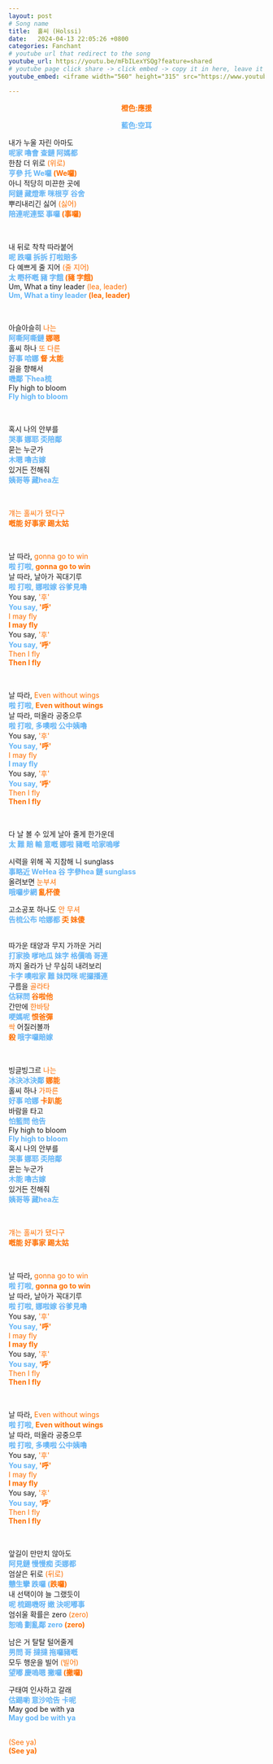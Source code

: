 ```yaml
---
layout: post
# Song name
title:  홀씨 (Holssi)
date:   2024-04-13 22:05:26 +0800
categories: Fanchant
# youtube url that redirect to the song
youtube_url: https://youtu.be/mFbILexYSQg?feature=shared
# youtube page click share -> click embed -> copy it in here, leave it blank if dont 
youtube_embed: <iframe width="560" height="315" src="https://www.youtube.com/embed/mFbILexYSQg?si=ZehNwvHLOQegf0tJ" title="YouTube video player" frameborder="0" allow="accelerometer; autoplay; clipboard-write; encrypted-media; gyroscope; picture-in-picture; web-share" referrerpolicy="strict-origin-when-cross-origin" allowfullscreen></iframe>

---
```

<p style="display: flex; justify-content: center;"><span style="color:#ff6f00;"><strong>橙色:應援</strong></span></p>
<p style="display: flex; justify-content: center;"><span style="color:#64b5f6;"><strong>藍色:空耳</strong></span></p>
<p>내가 누울 자린 아마도<br><span style="color:#64b5f6;"><strong>呢家 嚕會 查鏈 阿媽都</strong></span><br>한참 더 위로 <span style="color:#ff6f00;">(위로)</span><br><span style="color:#64b5f6;"><strong>亨參 托 We囉 </strong></span><span style="color:#ff6f00;"><strong>(We囉)</strong></span><br>아니 적당히 미끈한 곳에<br><span style="color:#64b5f6;"><strong>阿鏈 藏燈牽 咪根亨 谷舍</strong></span><br>뿌리내리긴 싫어 <span style="color:#ff6f00;">(싫어)</span><br><span style="color:#64b5f6;"><strong>陪連呢連堅 事囉 </strong></span><span style="color:#ff6f00;"><strong>(事囉)</strong></span></p>
<p>&nbsp;</p>
<p>내 뒤로 착착 따라붙어<br><span style="color:#64b5f6;"><strong>呢 跌囉 拆拆 打啦賠多</strong></span><br>다 예쁘게 줄 지어 <span style="color:#ff6f00;">(줄 지어)</span><br><span style="color:#64b5f6;"><strong>太 嘢杯嘅 豬 字餓 </strong></span><span style="color:#ff6f00;"><strong>(豬 字餓)</strong></span><br>Um, What a tiny leader<span style="color:#ff6f00;"> (lea, leader)</span><br><span style="color:#64b5f6;"><strong>Um, What a tiny leader </strong></span><span style="color:#ff6f00;"><strong>(lea, leader)</strong></span></p>
<p>&nbsp;</p>
<p>아슬아슬히 <span style="color:#ff6f00;">나는</span><br><span style="color:#64b5f6;"><strong>阿嘶阿嘶鏈 </strong></span><span style="color:#ff6f00;"><strong>娜嗯</strong></span><br>홀씨 하나 <span style="color:#ff6f00;">또 다른</span><br><span style="color:#64b5f6;"><strong>好事 哈娜 </strong></span><span style="color:#ff6f00;"><strong>督 太能</strong></span><br>길을 향해서<br><span style="color:#64b5f6;"><strong>嘰鄰 下hea梳</strong></span><br>Fly high to bloom<br><span style="color:#64b5f6;"><strong>Fly high to bloom</strong></span></p>
<p>&nbsp;</p>
<p>혹시 나의 안부를<br><span style="color:#64b5f6;"><strong>哭事 娜耶 奀陪鄰</strong></span><br>묻는 누군가<br><span style="color:#64b5f6;"><strong>木嗯 嚕古嫁</strong></span><br>있거든 전해줘<br><span style="color:#64b5f6;"><strong>姨哥等 藏hea左</strong></span></p>
<p>&nbsp;</p>
<p><span style="color:#ff6f00;">걔는 홀씨가 됐다구</span><br><span style="color:#ff6f00;"><strong>嘅能 好事家 踢太姑</strong></span></p>
<p>&nbsp;</p>
<p>날 따라,<span style="color:#ff6f00;"> gonna go to win</span><br><span style="color:#64b5f6;"><strong>啦 打啦, </strong></span><span style="color:#ff6f00;"><strong>gonna go to win</strong></span><br>날 따라, 날아가 꼭대기루<br><span style="color:#64b5f6;"><strong>啦 打啦, 娜啦嫁 谷爹見嚕</strong></span><br>You say, <span style="color:#ff6f00;">'후'</span><br><span style="color:#64b5f6;"><strong>You say, </strong></span><span style="color:#ff6f00;"><strong>'呼'</strong></span><br><span style="color:#ff6f00;">I may fly</span><br><span style="color:#ff6f00;"><strong>I may fly</strong></span><br>You say, <span style="color:#ff6f00;">'후'</span><br><span style="color:#64b5f6;"><strong>You say, </strong></span><span style="color:#ff6f00;"><strong>‘呼’</strong></span><br><span style="color:#ff6f00;">Then I fly</span><br><span style="color:#ff6f00;"><strong>Then I fly</strong></span></p>
<p>&nbsp;</p>
<p>날 따라,<span style="color:#ff6f00;"> Even without wings</span><br><span style="color:#64b5f6;"><strong>啦 打啦, </strong></span><span style="color:#ff6f00;"><strong>Even without wings</strong></span><br>날 따라, 떠올라 공중으루<br><span style="color:#64b5f6;"><strong>啦 打啦, 多噢啦 公中姨嚕</strong></span><br>You say, <span style="color:#ff6f00;">'후'</span><br><span style="color:#64b5f6;"><strong>You say, </strong></span><span style="color:#ff6f00;"><strong>'呼'</strong></span><br><span style="color:#ff6f00;">I may fly</span><br><span style="color:#64b5f6;"><strong>I may fly</strong></span><br>You say, <span style="color:#ff6f00;">'후'</span><br><span style="color:#64b5f6;"><strong>You say, </strong></span><span style="color:#ff6f00;"><strong>‘呼’</strong></span><br><span style="color:#ff6f00;">Then I fly</span><br><span style="color:#ff6f00;"><strong>Then I fly</strong></span></p>
<p>&nbsp;</p>
<p>다 날 볼 수 있게 날아 줄게 한가운데<br><span style="color:#64b5f6;"><strong>太 難 賠 輸 意嘅 娜啦 豬嘅 哈家嗚嗲</strong></span></p>
<p>시력을 위해 꼭 지참해 니 sunglass<br><span style="color:#64b5f6;"><strong>事略近 WeHea 谷 字參hea 鏈 sunglass</strong></span><br>올려보면<span style="color:#ff6f00;"> 눈부셔</span><br><span style="color:#64b5f6;"><strong>哦囉步網 </strong></span><span style="color:#ff6f00;"><strong>亂杯傻</strong></span></p>
<p>고소공포 하나도 <span style="color:#ff6f00;">안 무셔</span><br><span style="color:#64b5f6;"><strong>告梳公布 哈娜都 </strong></span><span style="color:#ff6f00;"><strong>奀 妹傻</strong></span><br>&nbsp;</p>
<p>따가운 태양과 무지 가까운 거리<br><span style="color:#64b5f6;"><strong>打家換 嗲吔瓜 妹字 格價嗚 哥連</strong></span><br>까지 올라가 난 무심히 내려보리<br><span style="color:#64b5f6;"><strong>卡字 噢啦家 難 妹閃咪 呢攞播連</strong></span><br>구름을<span style="color:#ff6f00;"> 골라타</span><br><span style="color:#64b5f6;"><strong>估冧問 </strong></span><span style="color:#ff6f00;"><strong>谷啦他</strong></span><br>간만에 <span style="color:#ff6f00;">한바탕</span><br><span style="color:#64b5f6;"><strong>哽媽呢 </strong></span><span style="color:#ff6f00;"><strong>恨爸彈</strong></span><br><span style="color:#ff6f00;">싹</span> 어질러볼까<br><span style="color:#ff6f00;"><strong>殺</strong></span><span style="color:#64b5f6;"><strong> 哦字囉賠嫁</strong></span></p>
<p>&nbsp;</p>
<p>빙글빙그르 <span style="color:#ff6f00;">나는</span><br><span style="color:#64b5f6;"><strong>冰決冰決鄰 </strong></span><span style="color:#ff6f00;"><strong>娜能</strong></span><br>홀씨 하나 <span style="color:#ff6f00;">가파른</span><br><span style="color:#64b5f6;"><strong>好事 哈娜 </strong></span><span style="color:#ff6f00;"><strong>卡趴能</strong></span><br>바람을 타고<br><span style="color:#64b5f6;"><strong>怕籃問 他告</strong></span><br>Fly high to bloom<br><span style="color:#64b5f6;"><strong>Fly high to bloom</strong></span><br>혹시 나의 안부를<br><span style="color:#64b5f6;"><strong>哭事 娜耶 奀陪鄰</strong></span><br>묻는 누군가<br><span style="color:#64b5f6;"><strong>木能 嚕古嫁</strong></span><br>있거든 전해줘<br><span style="color:#64b5f6;"><strong>姨哥等 藏hea左</strong></span></p>
<p>&nbsp;</p>
<p><span style="color:#ff6f00;">걔는 홀씨가 됐다구</span><br><span style="color:#ff6f00;"><strong>嘅能 好事家 踢太姑</strong></span></p>
<p>&nbsp;</p>
<p>날 따라,<span style="color:#ff6f00;"> gonna go to win</span><br><span style="color:#64b5f6;"><strong>啦 打啦, </strong></span><span style="color:#ff6f00;"><strong>gonna go to win</strong></span><br>날 따라, 날아가 꼭대기루<br><span style="color:#64b5f6;"><strong>啦 打啦, 娜啦嫁 谷爹見嚕</strong></span><br>You say, <span style="color:#ff6f00;">'후'</span><br><span style="color:#64b5f6;"><strong>You say, </strong></span><span style="color:#ff6f00;"><strong>'呼'</strong></span><br><span style="color:#ff6f00;">I may fly</span><br><span style="color:#ff6f00;"><strong>I may fly</strong></span><br>You say, <span style="color:#ff6f00;">'후'</span><br><span style="color:#64b5f6;"><strong>You say, </strong></span><span style="color:#ff6f00;"><strong>‘呼’</strong></span><br><span style="color:#ff6f00;">Then I fly</span><br><span style="color:#ff6f00;"><strong>Then I fly</strong></span></p>
<p>&nbsp;</p>
<p>날 따라,<span style="color:#ff6f00;"> Even without wings</span><br><span style="color:#64b5f6;"><strong>啦 打啦, </strong></span><span style="color:#ff6f00;"><strong>Even without wings</strong></span><br>날 따라, 떠올라 공중으루<br><span style="color:#64b5f6;"><strong>啦 打啦, 多噢啦 公中姨嚕</strong></span><br>You say, <span style="color:#ff6f00;">'후'</span><br><span style="color:#64b5f6;"><strong>You say, </strong></span><span style="color:#ff6f00;"><strong>'呼'</strong></span><br><span style="color:#ff6f00;">I may fly</span><br><span style="color:#ff6f00;"><strong>I may fly</strong></span><br>You say,<span style="color:#ff6f00;"> '후'</span><br><span style="color:#64b5f6;"><strong>You say, </strong></span><span style="color:#ff6f00;"><strong>‘呼’</strong></span><br><span style="color:#ff6f00;">Then I fly</span><br><span style="color:#ff6f00;"><strong>Then I fly</strong></span></p>
<p>&nbsp;</p>
<p>앞길이 만만치 않아도<br><span style="color:#64b5f6;"><strong>阿見鏈 慢慢痴 奀娜都</strong></span><br>엄살은 뒤로 <span style="color:#ff6f00;">(뒤로)</span><br><span style="color:#64b5f6;"><strong>戇生攣 跌囉 (</strong></span><span style="color:#ff6f00;"><strong>跌囉)</strong></span><br>내 선택이야 늘 그랬듯이<br><span style="color:#64b5f6;"><strong>呢 梳踢嘰呀 嫩 決呢嘟事</strong></span><br>엄쉬울 확률은 zero <span style="color:#ff6f00;">(zero)</span><br><span style="color:#64b5f6;"><strong>恕嗚 劃亂鄰 zero </strong></span><span style="color:#ff6f00;"><strong>(zero)</strong></span></p>
<p>남은 거 탈탈 털어줄게<br><span style="color:#64b5f6;"><strong>男問 哥 撻撻 拖囉豬嘅</strong></span><br>모두 행운을 빌어 <span style="color:#ff6f00;">(빌어)</span><br><span style="color:#64b5f6;"><strong>望嘟 慶嗚嗯 撇囉 </strong></span><span style="color:#ff6f00;"><strong>(撇囉)</strong></span></p>
<p>구태여 인사하고 갈래<br><span style="color:#64b5f6;"><strong>估踢喲 意沙哈告 卡呢</strong></span><br>May god be with ya<br><span style="color:#64b5f6;"><strong>May god be with ya</strong></span></p>
<p><br><span style="color:#ff6f00;">(See ya)</span><br><span style="color:#ff6f00;"><strong>(See ya)</strong></span></p>
